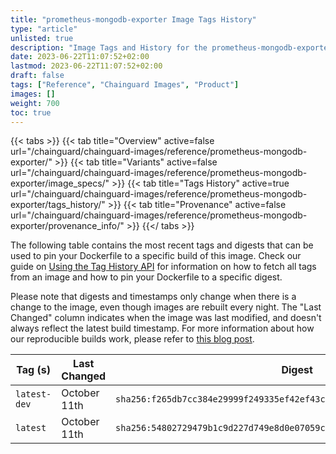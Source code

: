 ```yaml
---
title: "prometheus-mongodb-exporter Image Tags History"
type: "article"
unlisted: true
description: "Image Tags and History for the prometheus-mongodb-exporter Chainguard Image"
date: 2023-06-22T11:07:52+02:00
lastmod: 2023-06-22T11:07:52+02:00
draft: false
tags: ["Reference", "Chainguard Images", "Product"]
images: []
weight: 700
toc: true
---
```


{{< tabs >}}
{{< tab title="Overview" active=false url="/chainguard/chainguard-images/reference/prometheus-mongodb-exporter/" >}}
{{< tab title="Variants" active=false url="/chainguard/chainguard-images/reference/prometheus-mongodb-exporter/image_specs/" >}}
{{< tab title="Tags History" active=true url="/chainguard/chainguard-images/reference/prometheus-mongodb-exporter/tags_history/" >}}
{{< tab title="Provenance" active=false url="/chainguard/chainguard-images/reference/prometheus-mongodb-exporter/provenance_info/" >}}
{{</ tabs >}}

The following table contains the most recent tags and digests that can be used to pin your Dockerfile to a specific build of this image. Check our guide on [Using the Tag History API](/chainguard/chainguard-images/using-the-tag-history-api/) for information on how to fetch all tags from an image and how to pin your Dockerfile to a specific digest.

Please note that digests and timestamps only change when there is a change to the image, even though images are rebuilt every night. The "Last Changed" column indicates when the image was last modified, and doesn't always reflect the latest build timestamp. For more information about how our reproducible builds work, please refer to [this blog post](https://www.chainguard.dev/unchained/reproducing-chainguards-reproducible-image-builds).

| Tag (s)       | Last Changed | Digest                                                                    |
|---------------|--------------|---------------------------------------------------------------------------|
|  `latest-dev` | October 11th | `sha256:f265db7cc384e29999f249335ef42ef43cae186efc46a9105911eb9b0ad42e60` |
|  `latest`     | October 11th | `sha256:54802729479b1c9d227d749e8d0e07059cbc327c32fedf5e2232b53cd0a5b1d6` |

